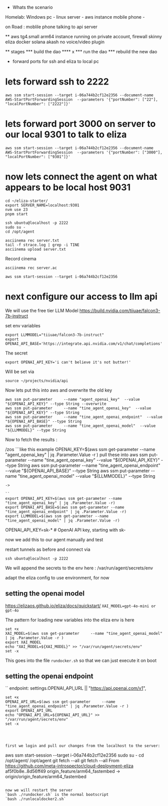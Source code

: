 
* Whats the scenario 

Homelab:
Windows pc - linux server - aws instance
mobile phone - 

on Road : moblile phone talking to api server 

** aws tg4.small arm64 instance running on private account, firewall
skinny eliza docker
solana 
akash 
no voice/video plugin

** stages 
*** build the dao
**** x
*** run the dao
*** rebuild the new dao

* forward ports for ssh and eliza to local pc

# lets forward ssh to 2222
```
aws ssm start-session --target i-06a744b2cf12e2356 --document-name AWS-StartPortForwardingSession  --parameters '{"portNumber": ["22"], "localPortNumber": ["2222"]}'
```

# lets forward port 3000 on server to our local 9301 to talk to eliza
```
aws ssm start-session --target i-06a744b2cf12e2356 --document-name AWS-StartPortForwardingSession  --parameters '{"portNumber": ["3000"], "localPortNumber": ["9301"]}'

```

# now lets connect the agent  on what appears to be local host 9031
```
cd ~/eliza-starter/
export SERVER_NAME=localhost:9301
nvm use 23
pnpm start 
```

```
ssh ubuntu@localhost -p 2222
sudo su -
cd /opt/agent

asciinema rec server.txt
tail -f strace.log | grep -i TINE
asciinema upload server.txt
```

Record cinema
```
asciinema rec server.ac
```

```
aws ssm start-session --target i-06a744b2cf12e2356 
```

# next configure our access to llm api 

We will use the free tier LLM Model
https://build.nvidia.com/tiiuae/falcon3-7b-instruct

set env variables
```
export LLMMODEL="tiiuae/falcon3-7b-instruct"
export OPENAI_API_BASE='https://integrate.api.nvidia.com/v1/chat/completions'
```
The secret 
```
export OPENAI_API_KEY='i can't believe it's not butter!'
```
Will be set via 
```
source ~/projects/nvidia/api
```

Now lets put this into aws and overwrite the old key 
```
aws ssm put-parameter     --name "agent_openai_key"  --value "${OPENAI_API_KEY}" --type String --overwrite
aws ssm put-parameter     --name "tine_agent_openai_key"  --value "${OPENAI_API_KEY}" --type String
aws ssm put-parameter     --name "tine_agent_openai_endpoint"  --value "${OPENAI_API_BASE}" --type String
aws ssm put-parameter     --name "tine_agent_openai_model"  --value "${LLMMODEL}" --type String
```


Now to fetch the results :

/zos ```like this example
OPENAI_KEY=$(aws ssm get-parameter     --name "agent_openai_key" | jq .Parameter.Value -r )
pull these into 
aws ssm put-parameter     --name "tine_agent_openai_key"  --value "${OPENAI_API_KEY}" --type String
aws ssm put-parameter     --name "tine_agent_openai_endpoint"  --value "${OPENAI_API_BASE}" --type String
aws ssm put-parameter     --name "tine_agent_openai_model"  --value "${LLMMODEL}" --type String
```
->

``
export OPENAI_API_KEY=$(aws ssm get-parameter --name "tine_agent_openai_key" | jq .Parameter.Value -r)
export OPENAI_API_BASE=$(aws ssm get-parameter --name "tine_agent_openai_endpoint" | jq .Parameter.Value -r)
export LLMMODEL=$(aws ssm get-parameter --name "tine_agent_openai_model" | jq .Parameter.Value -r)
```

OPENAI_API_KEY=sk-* # OpenAI API key, starting with sk-

now we add this to our agent manually and test

restart tunnels as before and connect via 
```
ssh ubuntu@localhost -p 2222
```

We will append the secrets to the env here :
/var/run/agent/secrets/env

adapt the eliza config to use environment, for now 

## setting the openai model 
https://elizaos.github.io/eliza/docs/quickstart/
`XAI_MODEL=gpt-4o-mini or gpt-4o`

The pattern for loading new variables into the eliza env is here
```
set +x
XAI_MODEL=$(aws ssm get-parameter     --name "tine_agent_openai_model" | jq .Parameter.Value -r )
export XAI_MODEL
echo "XAI_MODEL=${XAI_MODEL}" >> "/var/run/agent/secrets/env"
set -x
```

This goes into the file `rundocker.sh` so that we can just execute it on boot


## setting the openai endpoint
``
endpoint: settings.OPENAI_API_URL || "https://api.openai.com/v1",
```
set +x
OPENAI_API_URL=$(aws ssm get-parameter     --name "tine_agent_openai_endpoint" | jq .Parameter.Value -r )
export OPENAI_API_URL
echo "OPENAI_API_URL=${OPENAI_API_URL}" >> "/var/run/agent/secrets/env"
set -x




first we login and pull our changes from the localhost to the server:
```
aws ssm start-session --target i-06a744b2cf12e2356 
sudo su -
cd /opt/agent/
/opt/agent
git fetch --all
git fetch --all
From https://github.com/meta-introspector/cloud-deployment-eliza
   af5f0b8e..8d56ff49  origin_feature/arm64_fastembed -> origin/origin_feature/arm64_fastembed
```

now we will restart the server 
`bash ./rundocker.sh` is the normal bootscript
`bash ./runlocaldocker2.sh`


